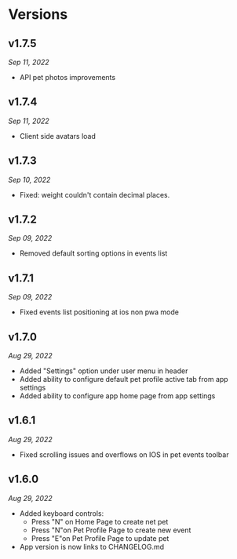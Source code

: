 # Versions

## v1.7.5

_Sep 11, 2022_

- API pet photos improvements

## v1.7.4

_Sep 11, 2022_

- Client side avatars load

## v1.7.3

_Sep 10, 2022_

- Fixed: weight couldn't contain decimal places.

## v1.7.2

_Sep 09, 2022_

- Removed default sorting options in events list

## v1.7.1

_Sep 09, 2022_

- Fixed events list positioning at ios non pwa mode

## v1.7.0

_Aug 29, 2022_

- Added "Settings" option under user menu in header
- Added ability to configure default pet profile active tab from app settings
- Added ability to configure app home page from app settings

## v1.6.1

_Aug 29, 2022_

- Fixed scrolling issues and overflows on IOS in pet events toolbar

## v1.6.0

_Aug 29, 2022_

- Added keyboard controls:
  - Press "N" on Home Page to create net pet
  - Press "N"on Pet Profile Page to create new event
  - Press "E"on Pet Profile Page to update pet
- App version is now links to CHANGELOG.md

